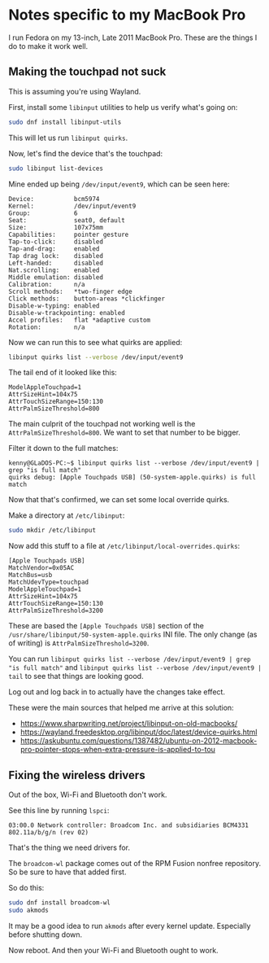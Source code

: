 # Notes specific to my MacBook Pro
I run Fedora on my 13-inch, Late 2011 MacBook Pro. These are the things I do to make it work well.

## Making the touchpad not suck
This is assuming you're using Wayland.

First, install some `libinput` utilities to help us verify what's going on:
```bash
sudo dnf install libinput-utils
```

This will let us run `libinput quirks`.

Now, let's find the device that's the touchpad:
```bash
sudo libinput list-devices
```

Mine ended up being `/dev/input/event9`, which can be seen here:
```
Device:           bcm5974
Kernel:           /dev/input/event9
Group:            6
Seat:             seat0, default
Size:             107x75mm
Capabilities:     pointer gesture
Tap-to-click:     disabled
Tap-and-drag:     enabled
Tap drag lock:    disabled
Left-handed:      disabled
Nat.scrolling:    enabled
Middle emulation: disabled
Calibration:      n/a
Scroll methods:   *two-finger edge 
Click methods:    button-areas *clickfinger 
Disable-w-typing: enabled
Disable-w-trackpointing: enabled
Accel profiles:   flat *adaptive custom
Rotation:         n/a
```

Now we can run this to see what quirks are applied:
```bash
libinput quirks list --verbose /dev/input/event9
```

The tail end of it looked like this:
```
ModelAppleTouchpad=1
AttrSizeHint=104x75
AttrTouchSizeRange=150:130
AttrPalmSizeThreshold=800
```

The main culprit of the touchpad not working well is the `AttrPalmSizeThreshold=800`. We want to set that number to be bigger.

Filter it down to the full matches:
```
kenny@GLaDOS-PC:~$ libinput quirks list --verbose /dev/input/event9 | grep "is full match"
quirks debug: [Apple Touchpads USB] (50-system-apple.quirks) is full match
```

Now that that's confirmed, we can set some local override quirks.

Make a directory at `/etc/libinput`:
```bash
sudo mkdir /etc/libinput
```

Now add this stuff to a file at `/etc/libinput/local-overrides.quirks`:
```
[Apple Touchpads USB]
MatchVendor=0x05AC
MatchBus=usb
MatchUdevType=touchpad
ModelAppleTouchpad=1
AttrSizeHint=104x75
AttrTouchSizeRange=150:130
AttrPalmSizeThreshold=3200
```

These are based the `[Apple Touchpads USB]` section of the `/usr/share/libinput/50-system-apple.quirks` INI file. The only change (as of writing) is `AttrPalmSizeThreshold=3200`.

You can run `libinput quirks list --verbose /dev/input/event9 | grep "is full match"` and `libinput quirks list --verbose /dev/input/event9 | tail` to see that things are looking good.

Log out and log back in to actually have the changes take effect.

These were the main sources that helped me arrive at this solution:
- https://www.sharpwriting.net/project/libinput-on-old-macbooks/
- https://wayland.freedesktop.org/libinput/doc/latest/device-quirks.html
- https://askubuntu.com/questions/1387482/ubuntu-on-2012-macbook-pro-pointer-stops-when-extra-pressure-is-applied-to-tou

## Fixing the wireless drivers
Out of the box, Wi-Fi and Bluetooth don't work.

See this line by running `lspci`:
```
03:00.0 Network controller: Broadcom Inc. and subsidiaries BCM4331 802.11a/b/g/n (rev 02)
```

That's the thing we need drivers for.

The `broadcom-wl` package comes out of the RPM Fusion nonfree repository. So be sure to have that added first.

So do this:
```bash
sudo dnf install broadcom-wl
sudo akmods
```

It may be a good idea to run `akmods` after every kernel update. Especially before shutting down.

Now reboot. And then your Wi-Fi and Bluetooth ought to work.
